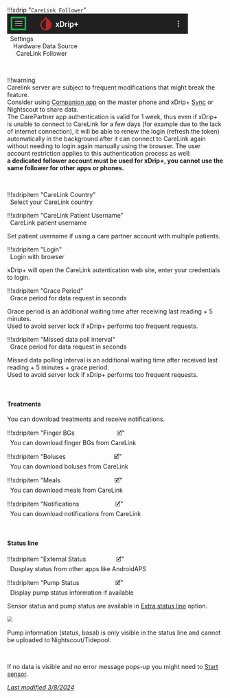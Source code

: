 !!!xdrip "`CareLink Follower`"  
    <img src="../../images/hamburger_menu.png" style="zoom:75%;" />  
    &ensp;Settings  
    &emsp;Hardware Data Source  
    &ensp;&emsp;CareLink Follower

</br>

!!!warning  
    Carelink server are subject to frequent modifications that might break the feature.  
    Consider using [Companion app](../companion) on the master phone and xDrip+ [Sync](../xdripfollower) or Nightscout to share data.  
    The CarePartner app authentication is valid for 1 week, thus even if xDrip+ is unable to connect to CareLink for a few days (for example due to the lack of internet connection), it will be able to renew the login (refresh the token) automatically in the background after it can connect to CareLink again without needing to login again manually using the browser. The user account restriction applies to this authentication process as well:   
    **a dedicated follower account must be used for xDrip+, you cannot use the same follower for other apps or phones.**

</br>

!!!xdripitem "CareLink Country"  
    &ensp;Select your CareLink country

!!!xdripitem "CareLink Patient Username"  
    &ensp;CareLink patient username

Set patient username if using a care partner account with multiple patients.

!!!xdripitem "Login"  
    &ensp;Login with browser

xDrip+ will open the CareLink autentication web site, enter your credentials to login.  

!!!xdripitem "Grace Period"  
    &ensp;Grace period for data request in seconds

Grace period is an additional waiting time after receiving last reading + 5 minutes.  
Used to avoid server lock if xDrip+ performs too frequent requests.

!!!xdripitem "Missed data poll interval"  
    &ensp;Grace period for data request in seconds

Missed data polling interval is an additional waiting time after received last reading + 5 minutes + grace period.  
Used to avoid server lock if xDrip+ performs too frequent requests.

</br>

#### Treatments

You can download treatments and receive notifications.

!!!xdripitem "Finger BGs&emsp;&emsp;&emsp;&emsp;&emsp;&emsp;&emsp;🗹"  
    &ensp;You can download finger BGs from CareLink  

!!!xdripitem "Boluses&emsp;&emsp;&emsp;&emsp;&emsp;&emsp;&emsp;&emsp;🗹"  
    &ensp;You can download boluses from CareLink

!!!xdripitem "Meals&emsp;&emsp;&emsp;&emsp;&emsp;&emsp;&emsp;&emsp;&emsp;🗹"  
    &ensp;You can download meals from CareLink

!!!xdripitem "Notifications&emsp;&emsp;&emsp;&emsp;&emsp;&emsp;🗹"  
    &ensp;You can download notifications from CareLink

</br>

#### Status line

!!!xdripitem "External Status&emsp;&emsp;&emsp;&emsp;&emsp;🗹"  
    &ensp;Dusplay status from other apps like AndroidAPS

!!!xdripitem "Pump Status&emsp;&emsp;&emsp;&emsp;&emsp;&emsp;🗹"  
    &ensp;Display pump status information if available

Sensor status and pump status are available in [Extra status line](../../use/lesscommon/#extra-status-line) option.

<img src="../images/M-S-HDS-CF6.png" style="zoom:75%;" />

Pump information (status, basal) is only visible in the status line and cannot be uploaded to Nightscout/Tidepool.

</br>

If no data is visible and no error message pops-up you might need to [Start sensor](../../use/startsensor/#followers-and-companion-apps).

[*Last modified 3/8/2024*](https://github.com/NightscoutFoundation/xDrip/releases/tag/2024.08.02)

